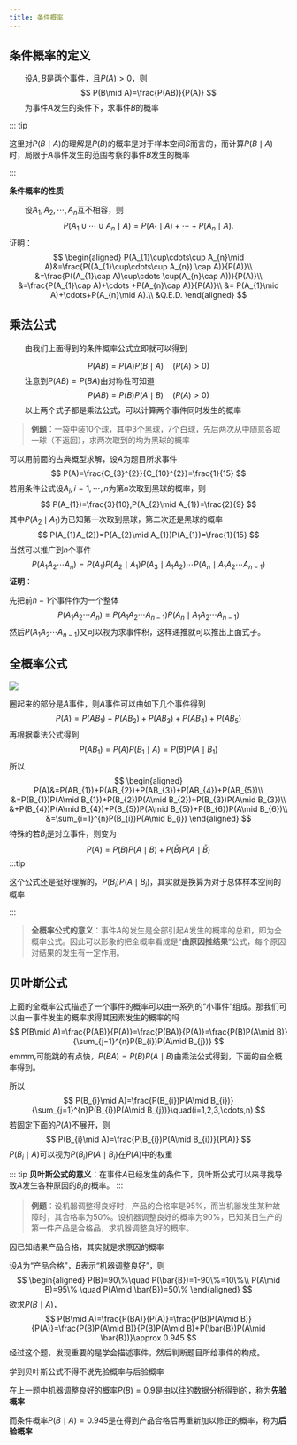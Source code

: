 ```yaml
---
title: 条件概率
---
```


## 条件概率的定义

&emsp;&emsp;设$A,B$是两个事件，且$P(A)>0$，则
$$
P(B\mid A)=\frac{P(AB)}{P(A)}
$$
&emsp;&emsp;为事件$A$发生的条件下，求事件$B$的概率

::: tip

这里对$P(B\mid A)$的理解是$P(B)$的概率是对于样本空间$S$而言的，而计算$P(B\mid A)$时，局限于$A$事件发生的范围考察的事件$B$发生的概率

:::

**条件概率的性质**

&emsp;&emsp;设$A_{1},A_{2},\cdots,A_{n}$互不相容，则
$$
P(A_{1}\cup\cdots\cup A_{n}\mid A)=P(A_{1}\mid A)+\cdots+P(A_{n}\mid A).
$$
证明：
$$
\begin{aligned}
P(A_{1}\cup\cdots\cup A_{n}\mid A)&=\frac{P((A_{1}\cup\cdots\cup A_{n}) \cap A)}{P(A)}\\
&=\frac{P((A_{1}\cap A)\cup\cdots \cup(A_{n}\cap A))}{P(A)}\\
&=\frac{P(A_{1}\cap A)+\cdots +P(A_{n}\cap A)}{P(A)}\\
&= P(A_{1}\mid A)+\cdots+P(A_{n}\mid A).\\
&Q.E.D.
\end{aligned}
$$

## 乘法公式

&emsp;&emsp;由我们上面得到的条件概率公式立即就可以得到

$$
P(AB)=P(A)P(B\mid A)\quad (P(A)>0)
$$
&emsp;&emsp;注意到$P(AB)=P(BA)$由对称性可知道
$$
P(AB)=P(B)P(A\mid B)\quad (P(A)>0)
$$
&emsp;&emsp;以上两个式子都是乘法公式，可以计算两个事件同时发生的概率

> **例题**：一袋中装$10$个球，其中$3$个黑球，$7$个白球，先后两次从中随意各取一球（不返回），求两次取到的均为黑球的概率

可以用前面的古典概型求解，设$A$为题目所求事件
$$
P(A)=\frac{C_{3}^{2}}{C_{10}^{2}}=\frac{1}{15}
$$
若用条件公式设$A_{i},i=1,\cdots,n$为第$n$次取到黑球的概率，则
$$
P(A_{1})=\frac{3}{10},P(A_{2}\mid A_{1})=\frac{2}{9}
$$
其中$P(A_{2}\mid A_{1})$为已知第一次取到黑球，第二次还是黑球的概率
$$
P(A_{1}A_{2})=P(A_{2}\mid A_{1})P(A_{1})=\frac{1}{15}
$$
当然可以推广到$n$个事件
$$
P(A_{1}A_{2}\cdots A_{n})=P(A_{1})P(A_{2}\mid A_{1})P(A_{3}\mid A_{1}A_{2})\cdots P(A_{n}\mid A_{1}A_{2}\cdots A_{n-1})
$$
**证明**：

先把前$n-1$个事件作为一个整体
$$
P(A_{1}A_{2}\cdots A_{n})=P(A_{1}A_{2}\cdots A_{n-1})P(A_{n}\mid A_{1}A_{2}\cdots A_{n-1})
$$
然后$P(A_{1}A_{2}\cdots A_{n-1})$又可以视为求事件积，这样递推就可以推出上面式子。

## 全概率公式

![](https://pic4.zhimg.com/80/v2-4f8cd1ba68f66a3ccdc53f38e11d6e5b_720w.jpg)

圈起来的部分是$A$事件，则$A$事件可以由如下几个事件得到
$$
P(A)=P(AB_{1})+P(AB_{2})+P(AB_{3})+P(AB_{4})+P(AB_{5})
$$
再根据乘法公式得到
$$
P(AB_{1})=P(A)P(B_{1}\mid A)=P(B)P(A\mid B_{1})
$$
所以
$$
\begin{aligned}
P(A)&=P(AB_{1})+P(AB_{2})+P(AB_{3})+P(AB_{4})+P(AB_{5})\\
&=P(B_{1})P(A\mid B_{1})+P(B_{2})P(A\mid B_{2})+P(B_{3})P(A\mid B_{3})\\
&+P(B_{4})P(A\mid B_{4})+P(B_{5})P(A\mid B_{5})+P(B_{6})P(A\mid B_{6})\\
&=\sum_{i=1}^{n}P(B_{i})P(A\mid B_{i})
\end{aligned}
$$
特殊的若$B_{i}$是对立事件，则变为
$$
P(A)=P(B)P(A\mid B)+P(\bar{B})P(A\mid \bar{B})
$$
:::tip

这个公式还是挺好理解的，$P(B_{i})P(A\mid B_{i})$，其实就是换算为对于总体样本空间的概率

:::

> **全概率公式的意义**：事件$A$的发生是全部引起$A$发生的概率的总和，即为全概率公式。因此可以形象的把全概率看成是“**由原因推结果**”公式，每个原因对结果的发生有一定作用。

## 贝叶斯公式

上面的全概率公式描述了一个事件的概率可以由一系列的“小事件”组成。那我们可以由一事件发生的概率求得其因素发生的概率的吗
$$
P(B\mid A)=\frac{P(AB)}{P(A)}=\frac{P(BA)}{P(A)}=\frac{P(B)P(A\mid B)}{\sum_{j=1}^{n}P(B_{i})P(A\mid B_{j})}
$$
emmm,可能跳的有点快，$P(BA)=P(B)P(A\mid B)$由乘法公式得到，下面的由全概率得到。

所以
$$
P(B_{i}\mid A)=\frac{P(B_{i})P(A\mid B_{i})}{\sum_{j=1}^{n}P(B_{i})P(A\mid B_{j})}\quad(i=1,2,3,\cdots,n)
$$
若固定下面的$P(A)$不展开，则
$$
P(B_{i}\mid A)=\frac{P(B_{i})P(A\mid B_{i})}{P(A)}
$$
$P(B_{i}\mid A)$可以视为$P(B_{i})P(A\mid B_{i})$在$P(A)$中的权重

::: tip
**贝叶斯公式的意义**：在事件$A$已经发生的条件下，贝叶斯公式可以来寻找导致$A$发生各种原因的$B_{i}$的概率。
:::



> **例题**：设机器调整得良好时，产品的合格率是$95\%$，而当机器发生某种故障时，其合格率为$50\%$。设机器调整良好的概率为$90\%$，已知某日生产的第一件产品是合格品，求机器调整良好的概率。

因已知结果产品合格，其实就是求原因的概率

设$A$为“产品合格”，$B$表示“机器调整良好”，则
$$
\begin{aligned}
P(B)=90\%\quad P(\bar{B})=1-90\%=10\%\\
P(A\mid B)=95\% \quad P(A\mid \bar{B})=50\%
\end{aligned}
$$
欲求$P(B\mid A)$，
$$
P(B\mid A)=\frac{P(BA)}{P(A)}=\frac{P(B)P(A\mid B)}{P(A)}=\frac{P(B)P(A\mid B)}{P(B)P(A\mid B)+P(\bar{B})P(A\mid \bar{B})}\approx 0.945
$$
经过这个题，发现重要的是学会描述事件，然后判断题目所给事件的构成。

学到贝叶斯公式不得不说先验概率与后验概率

在上一题中机器调整良好的概率$P(B)=0.9$是由以往的数据分析得到的，称为**先验概率**

而条件概率$P(B\mid A)=0.945$是在得到产品合格后再重新加以修正的概率，称为**后验概率**

